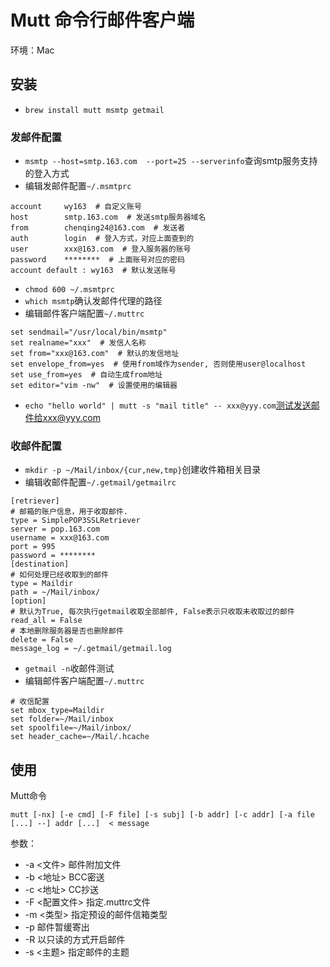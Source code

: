 # Mutt 命令行邮件客户端

环境：Mac

## 安装

* `brew install mutt msmtp getmail`

### 发邮件配置

* `msmtp --host=smtp.163.com  --port=25 --serverinfo`查询smtp服务支持的登入方式
* 编辑发邮件配置`~/.msmtprc`
>
    account     wy163  # 自定义账号
    host        smtp.163.com  # 发送smtp服务器域名
    from        chenqing24@163.com  # 发送者
    auth        login  # 登入方式，对应上面查到的
    user        xxx@163.com  # 登入服务器的账号
    password    ********  # 上面账号对应的密码
    account default : wy163  # 默认发送账号
* `chmod 600 ~/.msmtprc`
* `which msmtp`确认发邮件代理的路径
* 编辑邮件客户端配置`~/.muttrc`
>
    set sendmail="/usr/local/bin/msmtp"
    set realname="xxx"  # 发信人名称
    set from="xxx@163.com"  # 默认的发信地址
    set envelope_from=yes  # 使用from域作为sender, 否则使用user@localhost
    set use_from=yes  # 自动生成from地址
    set editor="vim -nw"  # 设置使用的编辑器
* `echo "hello world" | mutt -s "mail title" -- xxx@yyy.com`测试发送邮件给xxx@yyy.com
  
### 收邮件配置

* `mkdir -p ~/Mail/inbox/{cur,new,tmp}`创建收件箱相关目录
* 编辑收邮件配置`~/.getmail/getmailrc`
>
    [retriever]
    # 邮箱的账户信息，用于收取邮件.
    type = SimplePOP3SSLRetriever
    server = pop.163.com
    username = xxx@163.com
    port = 995
    password = ********
    [destination]
    # 如何处理已经收取到的邮件
    type = Maildir
    path = ~/Mail/inbox/
    [option]
    # 默认为True, 每次执行getmail收取全部邮件, False表示只收取未收取过的邮件
    read_all = False
    # 本地删除服务器是否也删除邮件
    delete = False
    message_log = ~/.getmail/getmail.log
* `getmail -n`收邮件测试
* 编辑邮件客户端配置`~/.muttrc`
>
    # 收信配置
    set mbox_type=Maildir
    set folder=~/Mail/inbox
    set spoolfile=~/Mail/inbox/
    set header_cache=~/Mail/.hcache

## 使用

Mutt命令

`mutt [-nx] [-e cmd] [-F file] [-s subj] [-b addr] [-c addr] [-a file [...] --] addr [...]  < message`

参数：

* -a <文件> 邮件附加文件
* -b <地址> BCC密送
* -c <地址> CC抄送
* -F <配置文件> 指定.muttrc文件
* -m <类型> 指定预设的邮件信箱类型
* -p 邮件暂缓寄出
* -R 以只读的方式开启邮件
* -s <主题> 指定邮件的主题